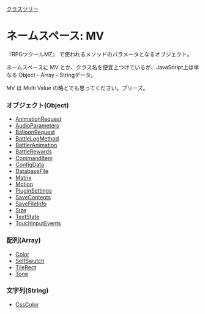 [クラスツリー](index.md)

# ネームスペース: MV
『RPGツクールMZ』 で使われるメソッドのパラメータとなるオブジェクト。

ネームスペースに MV とか、クラス名を便宜上つけているが、JavaScript上は単なる Object・Array・Stringデータ。

MV は Multi Value の略とでも思ってください。プリーズ。


### オブジェクト(Object)

* [AnimationRequest](MV.AnimationRequest.md)
* [AudioParameters](MV.AudioParameters.md)
* [BalloonRequest](MV.BalloonRequest.md)
* [BattleLogMethod](MV.BattleLogMethod.md)
* [BattlerAnimation](MV.BattlerAnimation.md)
* [BattleRewards](MV.BattleRewards.md)
* [CommandItem](MV.CommandItem.md)
* [ConfigData](MV.ConfigData.md)
* [DatabaseFile](MV.DatabaseFile.md)
* [Matrix](MV.Matrix.md)
* [Motion](MV.Motion.md)
* [PluginSettings](MV.PluginSettings.md)
* [SaveContents](MV.SaveContents.md)
* [SaveFileInfo](MV.SaveFileInfo.md)
* [Size](MV.Size.md)
* [TextState](MV.TextState.md)
* [TouchInputEvents](MV.TouchInputEvents.md)


### 配列(Array)

* [Color](MV.Color.md)
* [SelfSwutch](MV.SelfSwutch.md)
* [TileRect](MV.TileRect.md)
* [Tone](MV.Tone.md)


### 文字列(String)

* [CssColor](MV.CssColor.md)